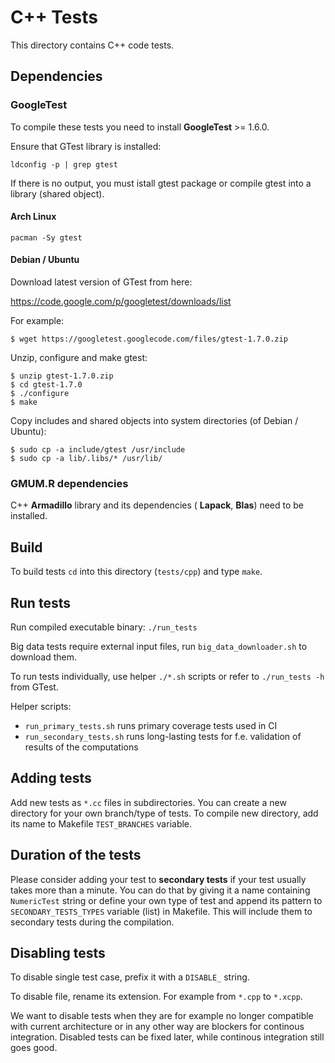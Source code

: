 C++ Tests
=========

This directory contains C++ code tests.

## Dependencies

### GoogleTest

To compile these tests you need to install **GoogleTest** >= 1.6.0.

Ensure that GTest library is installed:

`ldconfig -p | grep gtest`

If there is no output, you must istall gtest package or compile gtest into a
library (shared object).

#### Arch Linux

`pacman -Sy gtest`

#### Debian / Ubuntu

Download latest version of GTest from here:

https://code.google.com/p/googletest/downloads/list

For example:

```
$ wget https://googletest.googlecode.com/files/gtest-1.7.0.zip
```

Unzip, configure and make gtest:

```
$ unzip gtest-1.7.0.zip
$ cd gtest-1.7.0
$ ./configure
$ make
```

Copy includes and shared objects into system directories (of Debian / Ubuntu):

```
$ sudo cp -a include/gtest /usr/include
$ sudo cp -a lib/.libs/* /usr/lib/
```

### GMUM.R dependencies

C++ **Armadillo** library and its dependencies ( **Lapack**, **Blas**) need to
be installed.

## Build

To build tests `cd` into this directory (`tests/cpp`) and type `make`.

## Run tests

Run compiled executable binary: `./run_tests`

Big data tests require external input files, run `big_data_downloader.sh`
to download them.

To run tests individually, use helper `./*.sh` scripts or refer to
`./run_tests -h` from GTest.

Helper scripts:

* `run_primary_tests.sh` runs primary coverage tests used in CI
* `run_secondary_tests.sh` runs long-lasting tests for f.e. validation of
results of the computations

## Adding tests

Add new tests as `*.cc` files in subdirectories. You can create a new directory
for your own branch/type of tests. To compile new directory, add its name to
Makefile `TEST_BRANCHES` variable.

## Duration of the tests

Please consider adding your test to **secondary tests** if your test usually
takes more than a minute. You can do that by giving it a name containing
`NumericTest` string or define your own type of test and append its pattern to
`SECONDARY_TESTS_TYPES` variable (list) in Makefile. This will include them to
secondary tests during the compilation.

## Disabling tests

To disable single test case, prefix it with a `DISABLE_` string.

To disable file, rename its extension. For example from `*.cpp` to `*.xcpp`.

We want to disable tests when they are for example no longer compatible with
current architecture or in any other way are blockers for
continous integration. Disabled tests can be fixed later, while continous
integration still goes good.


